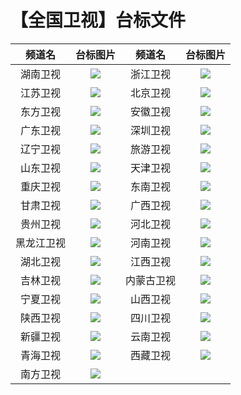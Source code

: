 # 【全国卫视】台标文件
|频道名|台标图片|频道名|台标图片|
|:---:|:---:|:---:|:---:|
|湖南卫视|<img src="https://raw.githubusercontent.com/atsushi444/iptv/main/logo/st/Hunan.png">|浙江卫视|<img src="https://raw.githubusercontent.com/atsushi444/iptv/main/logo/st/Zhejiang.png">|
|江苏卫视|<img src="https://raw.githubusercontent.com/atsushi444/iptv/main/logo/st/Jiangsu.png">|北京卫视|<img src="https://raw.githubusercontent.com/atsushi444/iptv/main/logo/st/Beijing.png">|
|东方卫视|<img src="https://raw.githubusercontent.com/atsushi444/iptv/main/logo/st/Dongfang.png">|安徽卫视|<img src="https://raw.githubusercontent.com/atsushi444/iptv/main/logo/st/Anhui.png">|
|广东卫视|<img src="https://raw.githubusercontent.com/atsushi444/iptv/main/logo/st/Guangdong.png">|深圳卫视|<img src="https://raw.githubusercontent.com/atsushi444/iptv/main/logo/st/Shenzhen.png">|
|辽宁卫视|<img src="https://raw.githubusercontent.com/atsushi444/iptv/main/logo/st/Liaoning.png">|旅游卫视|<img src="https://raw.githubusercontent.com/atsushi444/iptv/main/logo/st/Hainan.png">|
|山东卫视|<img src="https://raw.githubusercontent.com/atsushi444/iptv/main/logo/st/Shandong.png">|天津卫视|<img src="https://raw.githubusercontent.com/atsushi444/iptv/main/logo/st/Tianjin.png">|
|重庆卫视|<img src="https://raw.githubusercontent.com/atsushi444/iptv/main/logo/st/Chongqing.png">|东南卫视|<img src="https://raw.githubusercontent.com/atsushi444/iptv/main/logo/st/Dongnan.png">|
|甘肃卫视|<img src="https://raw.githubusercontent.com/atsushi444/iptv/main/logo/st/Gansu.png">|广西卫视|<img src="https://raw.githubusercontent.com/atsushi444/iptv/main/logo/st/Guangxi.png">|
|贵州卫视|<img src="https://raw.githubusercontent.com/atsushi444/iptv/main/logo/st/Guizhou.png">|河北卫视|<img src="https://raw.githubusercontent.com/atsushi444/iptv/main/logo/st/Hebei.png">|
|黑龙江卫视|<img src="https://raw.githubusercontent.com/atsushi444/iptv/main/logo/st/Heilongjiang.png">|河南卫视|<img src="https://raw.githubusercontent.com/atsushi444/iptv/main/logo/st/Henan.png">|
|湖北卫视|<img src="https://raw.githubusercontent.com/atsushi444/iptv/main/logo/st/Hubei.png">|江西卫视|<img src="https://raw.githubusercontent.com/atsushi444/iptv/main/logo/st/Jiangxi.png">|
|吉林卫视|<img src="https://raw.githubusercontent.com/atsushi444/iptv/main/logo/st/Jilin.png">|内蒙古卫视|<img src="https://raw.githubusercontent.com/atsushi444/iptv/main/logo/st/Neimeng.png">|
|宁夏卫视|<img src="https://raw.githubusercontent.com/atsushi444/iptv/main/logo/st/Ningxia.png">|山西卫视|<img src="https://raw.githubusercontent.com/atsushi444/iptv/main/logo/st/Shanxi_.png">|
|陕西卫视|<img src="https://raw.githubusercontent.com/atsushi444/iptv/main/logo/st/Shanxi.png">|四川卫视|<img src="https://raw.githubusercontent.com/atsushi444/iptv/main/logo/st/Sichuan.png">|
|新疆卫视|<img src="https://raw.githubusercontent.com/atsushi444/iptv/main/logo/st/Xinjiang.png">|云南卫视|<img src="https://raw.githubusercontent.com/atsushi444/iptv/main/logo/st/Yunnan.png">|
|青海卫视|<img src="https://raw.githubusercontent.com/atsushi444/iptv/main/logo/st/Qinghai.png">|西藏卫视|<img src="https://raw.githubusercontent.com/atsushi444/iptv/main/logo/st/Xizang.png">|
|南方卫视|<img src="https://raw.githubusercontent.com/wanglindl/TVlogo/main/img/Nanfang.png">|
